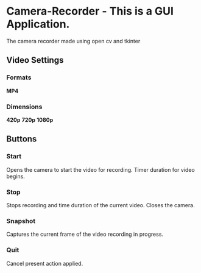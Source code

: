 <!-- @format -->

# Camera-Recorder - This is a GUI Application.

The camera recorder made using open cv and tkinter

## Video Settings

### Formats

**MP4**

### Dimensions

**420p**
**720p**
**1080p**

## Buttons

### Start

Opens the camera to start the video for recording. Timer
duration for video begins.

### Stop

Stops recording and time duration of the current video.
Closes the camera.

### Snapshot

Captures the current frame of the video recording in progress.

### Quit

Cancel present action applied.

